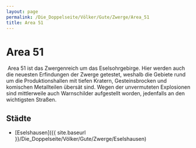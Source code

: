 ```yaml
---
layout: page
permalink: /Die_Doppelseite/Völker/Gute/Zwerge/Area_51
title: Area 51
---
```


# Area 51

<img alt="" src="{{ site.baseurl }}/assets/images/wappen/area51.jpg" />
Area 51 ist das Zwergenreich um das Eselsohrgebirge. Hier werden auch die neuesten Erfindungen der Zwerge getestet, weshalb die Gebiete rund um die Produktionshallen mit tiefen Kratern, Gesteinsbrocken und komischen Metallteilen übersät sind. Wegen der unvermuteten Explosionen sind mittlerweile auch Warnschilder aufgestellt worden, jedenfalls an den wichtigsten Straßen.

## Städte

- [Eselshausen]({{ site.baseurl }}/Die_Doppelseite/Völker/Gute/Zwerge/Eselshausen)

